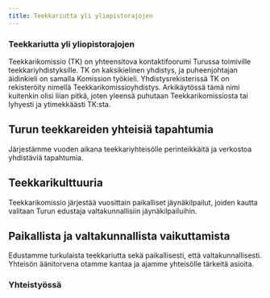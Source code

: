 ```yaml
---
title: Teekkariutta yli yliopistorajojen
---
```

### Teekkariutta yli yliopistorajojen

Teekkarikomissio (TK) on yhteensitova kontaktifoorumi Turussa toimiville teekkariyhdistyksille. TK on kaksikielinen yhdistys, ja puheenjohtajan äidinkieli on samalla Komission työkieli. Yhdistysrekisterissä TK on rekisteröity nimellä Teekkarikomissioyhdistys. Arkikäytössä tämä nimi kuitenkin olisi liian pitkä, joten yleensä puhutaan Teekkarikomissiosta tai lyhyesti ja ytimekkäästi TK:sta.

## Turun teekkareiden yhteisiä tapahtumia

Järjestämme vuoden aikana teekkariyhteisölle perinteikkäitä ja verkostoa yhdistäviä tapahtumia.

## Teekkarikulttuuria

Teekkarikomissio järjestää vuosittain paikalliset jäynäkilpailut, joiden kautta valitaan Turun edustaja valtakunnallisiin jäynäkilpailuihin.

## Paikallista ja valtakunnallista vaikuttamista

Edustamme turkulaista teekkariutta sekä paikallisesti, että valtakunnallisesti. Yhteisön äänitorvena otamme kantaa ja ajamme yhteisölle tärkeitä asioita.

### Yhteistyössä
